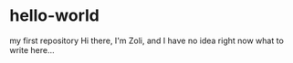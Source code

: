 # hello-world
my first repository
Hi there,
I'm Zoli, and I have no idea right now what to write here...
